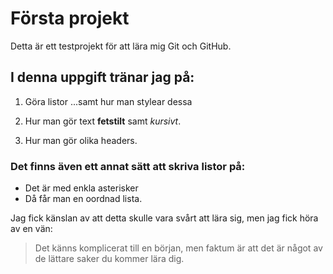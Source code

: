 # Första projekt
Detta är ett testprojekt för att lära mig Git och GitHub. 

## I denna uppgift tränar jag på:
1. Göra listor
   ...samt hur man stylear dessa

2. Hur man gör text **fetstilt** samt _kursivt_.
3. Hur man gör olika headers.

### Det finns även ett annat sätt att skriva listor på:
* Det är med enkla asterisker
* Då får man en oordnad lista.

Jag fick känslan av att detta skulle vara svårt att lära sig, men jag fick höra av en vän:
> Det känns komplicerat till en början, men faktum är att det är något av de lättare saker du kommer lära dig. 
